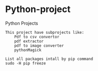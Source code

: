 # Python-project
Python Projects

	This project have subprojects like:
		Pdf to csv convertor
		pdf extractor
		pdf to image converter
		pythonMagick

	List all packages intall by pip command
	sudo -H pip freeze
